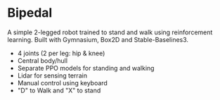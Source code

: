 # Bipedal
 A simple 2-legged robot trained to stand and walk using reinforcement learning. Built with Gymnasium, Box2D and Stable-Baselines3.

 * 4 joints (2 per leg: hip & knee)
 * Central body/hull
 * Separate PPO models for standing and walking
 * Lidar for sensing terrain
 * Manual control using keyboard
 * "D" to Walk and "X" to stand
